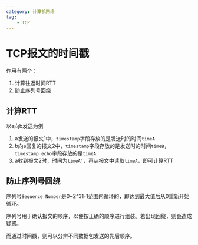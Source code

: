 ```yaml
---
category: 计算机网络
tag:
    - TCP
---
```


# TCP报文的时间戳

作用有两个：
1. 计算往返时间RTT
2. 防止序列号回绕

## 计算RTT

以a向b发送为例
1. a发送的报文1中，`timestamp`字段存放的是发送时的时间`timeA`
2. b向a回复的报文2中，`timestamp`字段存放的是发送时的时间`timeB`，`timestamp echo`字段存放的是`timeA`
3. a收到报文2时，时间为`timeA'`，再从报文中读取`timeA`，即可计算RTT

## 防止序列号回绕

序列号`Sequence Number`是0~2^31-1范围内循环的，即达到最大值后从0重新开始循环。

序列号用于确认报文的顺序，以便按正确的顺序进行组装。若出现回绕，则会造成疑惑。

而通过时间戳，则可以分辨不同数据包发送的先后顺序。